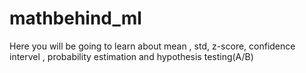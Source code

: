 # mathbehind_ml
Here you will be going to learn about mean , std, z-score, confidence intervel , probability estimation  and hypothesis testing(A/B)
